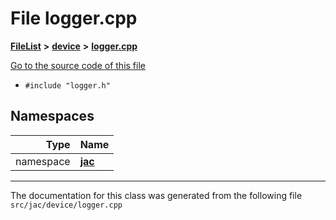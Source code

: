 

# File logger.cpp



[**FileList**](files.md) **>** [**device**](dir_7dcf813d97a5be213fa89559baaee677.md) **>** [**logger.cpp**](logger_8cpp.md)

[Go to the source code of this file](logger_8cpp_source.md)



* `#include "logger.h"`













## Namespaces

| Type | Name |
| ---: | :--- |
| namespace | [**jac**](namespacejac.md) <br> |





















































------------------------------
The documentation for this class was generated from the following file `src/jac/device/logger.cpp`

